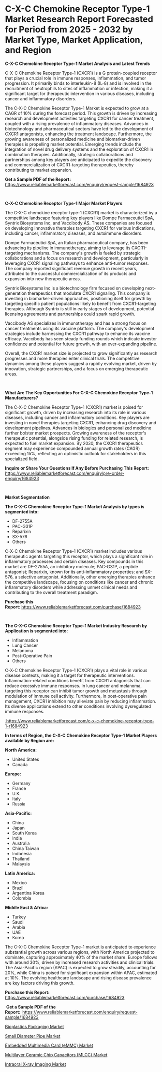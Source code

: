 <p><h1>C-X-C Chemokine Receptor Type-1 Market Research Report Forecasted for Period from 2025 -  2032 by Market Type, Market Application, and Region</h1></p><p><strong>C-X-C Chemokine Receptor Type-1 Market Analysis and Latest Trends</strong></p>
<p><p>C-X-C Chemokine Receptor Type-1 (CXCR1) is a G protein-coupled receptor that plays a crucial role in immune responses, inflammation, and tumor progression. It primarily binds to interleukin-8 (IL-8) and is involved in the recruitment of neutrophils to sites of inflammation or infection, making it a significant target for therapeutic intervention in various diseases, including cancer and inflammatory disorders.</p><p>The C-X-C Chemokine Receptor Type-1 Market is expected to grow at a CAGR of 10% during the forecast period. This growth is driven by increasing research and development activities targeting CXCR1 for cancer treatment, coupled with a rising prevalence of inflammatory diseases. Advances in biotechnology and pharmaceutical sectors have led to the development of CXCR1 antagonists, enhancing the treatment landscape. Furthermore, the growing awareness of personalized medicine and biomarker-driven therapies is propelling market potential. Emerging trends include the integration of novel drug delivery systems and the exploration of CXCR1 in combination therapies. Additionally, strategic collaborations and partnerships among key players are anticipated to expedite the discovery and commercialization of CXCR1-targeting therapeutics, thereby contributing to market expansion.</p></p>
<p><strong>Get a Sample PDF of the Report:&nbsp;</strong> <a href="https://www.reliablemarketforecast.com/enquiry/request-sample/1684923?utm_campaign=1900&utm_medium=2&utm_source=Github&utm_content=ia&utm_term=06012025&utm_id=c-x-c-chemokine-receptor-type-1">https://www.reliablemarketforecast.com/enquiry/request-sample/1684923</a></p>
<p>&nbsp;</p>
<p><strong>C-X-C Chemokine Receptor Type-1 Major Market Players</strong></p>
<p><p>The C-X-C chemokine receptor type-1 (CXCR1) market is characterized by a competitive landscape featuring key players like Dompe Farmaceutici SpA, Syntrix Biosystems Inc, and Vaccibody AS. These companies are focused on developing innovative therapies targeting CXCR1 for various indications, including cancer, inflammatory diseases, and autoimmune disorders.</p><p>Dompe Farmaceutici SpA, an Italian pharmaceutical company, has been advancing its pipeline in immunotherapy, aiming to leverage its CXCR1-targeting mechanisms. The company's growth is fueled by strategic collaborations and a focus on research and development, particularly in leveraging CXCR1 signaling pathways to enhance anti-tumor responses. The company reported significant revenue growth in recent years, attributed to the successful commercialization of its products and expansion into new therapeutic areas.</p><p>Syntrix Biosystems Inc is a biotechnology firm focused on developing next-generation therapeutics that modulate CXCR1 signaling. This company is investing in biomarker-driven approaches, positioning itself for growth by targeting specific patient populations likely to benefit from CXCR1-targeting therapies. Although Syntrix is still in early stages of development, potential licensing agreements and partnerships could spark rapid growth.</p><p>Vaccibody AS specializes in immunotherapy and has a strong focus on cancer treatments using its vaccine platform. The company's development strategies include harnessing the CXCR1 pathway to enhance its vaccine efficacy. Vaccibody has seen steady funding rounds which indicate investor confidence and potential for future growth, with an ever-expanding pipeline.</p><p>Overall, the CXCR1 market size is projected to grow significantly as research progresses and more therapies enter clinical trials. The competitive dynamics among these players suggest a rapidly evolving market, driven by innovation, strategic partnerships, and a focus on emerging therapeutic areas.</p></p>
<p>&nbsp;</p>
<p><strong>What Are The Key Opportunities For C-X-C Chemokine Receptor Type-1 Manufacturers?</strong></p>
<p><p>The C-X-C Chemokine Receptor Type-1 (CXCR1) market is poised for significant growth, driven by increasing research into its role in various diseases, including cancer and inflammatory conditions. Key players are investing in novel therapies targeting CXCR1, enhancing drug discovery and development pipelines. Advances in biologics and personalized medicine further bolster market prospects. Growing awareness of the receptor's therapeutic potential, alongside rising funding for related research, is expected to fuel market expansion. By 2030, the CXCR1 therapeutics segment may experience compounded annual growth rates (CAGR) exceeding 15%, reflecting an optimistic outlook for stakeholders in this specialized field.</p></p>
<p><strong>Inquire or Share Your Questions If Any Before Purchasing This Report:</strong> <a href="https://www.reliablemarketforecast.com/enquiry/pre-order-enquiry/1684923?utm_campaign=1900&utm_medium=2&utm_source=Github&utm_content=ia&utm_term=06012025&utm_id=c-x-c-chemokine-receptor-type-1">https://www.reliablemarketforecast.com/enquiry/pre-order-enquiry/1684923</a></p>
<p>&nbsp;</p>
<p><strong>Market Segmentation</strong></p>
<p><strong>The C-X-C Chemokine Receptor Type-1 Market Analysis by types is segmented into:</strong></p>
<p><ul><li>DF-2755A</li><li>PAC-G31P</li><li>Reparixin</li><li>SX-576</li><li>Others</li></ul></p>
<p><p>C-X-C Chemokine Receptor Type-1 (CXCR1) market includes various therapeutic agents targeting this receptor, which plays a significant role in inflammatory processes and certain diseases. Key compounds in this market are DF-2755A, an inhibitory molecule; PAC-G31P, a peptide antagonist; Reparixin, known for its anti-inflammatory properties; and SX-576, a selective antagonist. Additionally, other emerging therapies enhance the competitive landscape, focusing on conditions like cancer and chronic inflammatory disorders while addressing unmet clinical needs and contributing to the overall treatment paradigm.</p></p>
<p><strong>Purchase this Report:&nbsp;</strong><a href="https://www.reliablemarketforecast.com/purchase/1684923?utm_campaign=1900&utm_medium=2&utm_source=Github&utm_content=ia&utm_term=06012025&utm_id=c-x-c-chemokine-receptor-type-1">https://www.reliablemarketforecast.com/purchase/1684923</a></p>
<p>&nbsp;</p>
<p><strong>The C-X-C Chemokine Receptor Type-1 Market Industry Research by Application is segmented into:</strong></p>
<p><ul><li>Inflammation</li><li>Lung Cancer</li><li>Melanoma</li><li>Post-Operative Pain</li><li>Others</li></ul></p>
<p><p>C-X-C Chemokine Receptor Type-1 (CXCR1) plays a vital role in various disease contexts, making it a target for therapeutic interventions. Inflammation-related conditions benefit from CXCR1 antagonists that can reduce excessive immune responses. In lung cancer and melanoma, targeting this receptor can inhibit tumor growth and metastasis through modulation of immune cell activity. Furthermore, in post-operative pain management, CXCR1 inhibition may alleviate pain by reducing inflammation. Its diverse applications extend to other conditions involving dysregulated immune responses.</p></p>
<p><a href="https://www.reliablemarketforecast.com/c-x-c-chemokine-receptor-type-1-r1684923?utm_campaign=1900&utm_medium=2&utm_source=Github&utm_content=ia&utm_term=06012025&utm_id=c-x-c-chemokine-receptor-type-1">&nbsp;https://www.reliablemarketforecast.com/c-x-c-chemokine-receptor-type-1-r1684923</a></p>
<p><strong>In terms of Region, the C-X-C Chemokine Receptor Type-1 Market Players available by Region are:</strong></p>
<p>
    <p> <strong> North America: </strong>
        <ul>
            <li>United States</li>
            <li>Canada</li>
        </ul>
        </p> 
    <p> <strong> Europe: </strong>
        <ul>
            <li>Germany</li>
            <li>France</li>
            <li>U.K.</li>
            <li>Italy</li>
            <li>Russia</li>
        </ul>
        </p> 
    <p> <strong> Asia-Pacific: </strong>
        <ul>
            <li>China</li>
            <li>Japan</li>
            <li>South Korea</li>
            <li>India</li>
            <li>Australia</li>
            <li>China Taiwan</li>
            <li>Indonesia</li>
            <li>Thailand</li>
            <li>Malaysia</li>
        </ul>
        </p> 
    <p> <strong> Latin America: </strong>
        <ul>
            <li>Mexico</li>
            <li>Brazil</li>
            <li>Argentina Korea</li>
            <li>Colombia</li>
        </ul>
        </p> 
    <p> <strong> Middle East & Africa: </strong>
        <ul>
            <li>Turkey</li>
            <li>Saudi</li>
            <li>Arabia</li>
            <li>UAE</li>
            <li>Korea</li>
        </ul>
    </p>
    </p>
<p><p>The C-X-C Chemokine Receptor Type-1 market is anticipated to experience substantial growth across various regions, with North America projected to dominate, capturing approximately 40% of the market share. Europe follows with around 30%, driven by increased research activities and clinical trials. The Asia-Pacific region (APAC) is expected to grow steadily, accounting for 20%, while China is poised for significant expansion within APAC, estimated at 10%. The evolving healthcare landscape and rising disease prevalence are key factors driving this growth.</p></p>
<p><strong>Purchase this Report: </strong><a href="https://www.reliablemarketforecast.com/purchase/1684923?utm_campaign=1900&utm_medium=2&utm_source=Github&utm_content=ia&utm_term=06012025&utm_id=c-x-c-chemokine-receptor-type-1">https://www.reliablemarketforecast.com/purchase/1684923</a></p>
<p>&nbsp;<strong>Get a Sample PDF of the Report:&nbsp;&nbsp;</strong><a href="https://www.reliablemarketforecast.com/enquiry/request-sample/1684923?utm_campaign=1900&utm_medium=2&utm_source=Github&utm_content=ia&utm_term=06012025&utm_id=c-x-c-chemokine-receptor-type-1">https://www.reliablemarketforecast.com/enquiry/request-sample/1684923</a></p>
<p><strong></strong></p>
<p><p><a href="https://www.linkedin.com/pulse/forecasting-growth-bioplastics-packaging-market-2025-2032-taa2c?utm_campaign=1900&utm_medium=2&utm_source=Github&utm_content=ia&utm_term=06012025&utm_id=c-x-c-chemokine-receptor-type-1">Bioplastics Packaging Market</a></p><p><a href="https://www.linkedin.com/pulse/current-state-small-diameter-pipe-market-size-trends-projected-9kgic?utm_campaign=1900&utm_medium=2&utm_source=Github&utm_content=ia&utm_term=06012025&utm_id=c-x-c-chemokine-receptor-type-1">Small Diameter Pipe Market</a></p><p><a href="https://www.linkedin.com/pulse/embedded-multimedia-card-emmc-market-analysis-shows-detailed-evgqf?utm_campaign=1900&utm_medium=2&utm_source=Github&utm_content=ia&utm_term=06012025&utm_id=c-x-c-chemokine-receptor-type-1">Embedded Multimedia Card (eMMC) Market</a></p><p><a href="https://www.linkedin.com/pulse/global-multilayer-ceramic-chip-capacitors-mlcc-market-forecast-qiwuc?utm_campaign=1900&utm_medium=2&utm_source=Github&utm_content=ia&utm_term=06012025&utm_id=c-x-c-chemokine-receptor-type-1">Multilayer Ceramic Chip Capacitors (MLCC) Market</a></p><p><a href="https://www.linkedin.com/pulse/comprehensive-analysis-intraoral-x-ray-imaging-market-macro-wb1uf?utm_campaign=1900&utm_medium=2&utm_source=Github&utm_content=ia&utm_term=06012025&utm_id=c-x-c-chemokine-receptor-type-1">Intraoral X-ray Imaging Market</a></p></p>